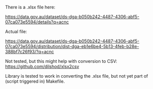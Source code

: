 There is a .xlsx file here:

https://data.gov.au/dataset/ds-dga-b050b242-4487-4306-abf5-07ca073e5594/details?q=acnc

Actual file:

https://data.gov.au/dataset/ds-dga-b050b242-4487-4306-abf5-07ca073e5594/distribution/dist-dga-eb1e6be4-5b13-4feb-b28e-388bf7c26f93/?q=acnc

Not tested, but this might help with conversion to CSV:
https://github.com/dilshod/xlsx2csv

Library is tested to work in converting the .xlsx file, 
but not yet part of (script triggered in) Makefile.

